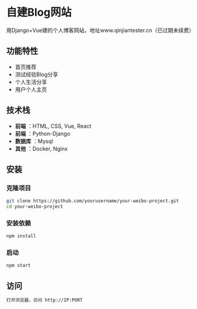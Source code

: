 # 自建Blog网站

用Django+Vue建的个人博客网站，地址www.qinjiantester.cn（已过期未续费）

## 功能特性

- 首页推荐
- 测试经验Blog分享
- 个人生活分享
- 用户个人主页

## 技术栈

- **前端** ：HTML, CSS, Vue, React
- **前端** ：Python-Django
- **数据库** ：Mysql
- **其他** ：Docker, Nginx

## 安装
### 克隆项目

```bash
git clone https://github.com/yourusername/your-weibo-project.git
cd your-weibo-project
```
### 安装依赖

```bash
npm install

```
### 启动

```bash
npm start
```

## 访问
```bash
打开浏览器，访问 http://IP:PORT
```
